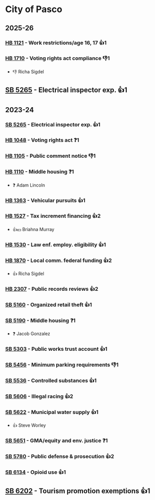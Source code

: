 # City of Pasco
## 2025-26

### [HB 1121](/bill/2025-26/hb/1121/) - Work restrictions/age 16, 17 👍1  

### [HB 1710](/bill/2025-26/hb/1710/) - Voting rights act compliance  👎1 
* 👎 Richa Sigdel

## [SB 5265](/bill/2025-26/sb/5265/) - Electrical inspector exp. 👍1  

## 2023-24

### [SB 5265](/bill/2023-24/sb/5265/) - Electrical inspector exp. 👍1  

### [HB 1048](/bill/2023-24/hb/1048/) - Voting rights act   ❓1

### [HB 1105](/bill/2023-24/hb/1105/) - Public comment notice  👎1 

### [HB 1110](/bill/2023-24/hb/1110/) - Middle housing   ❓1
* ❓ Adam Lincoln

### [HB 1363](/bill/2023-24/hb/1363/) - Vehicular pursuits 👍1  

### [HB 1527](/bill/2023-24/hb/1527/) - Tax increment financing 👍2  
* 👍💵 Briahna Murray

### [HB 1530](/bill/2023-24/hb/1530/) - Law enf. employ. eligibility 👍1  

### [HB 1870](/bill/2023-24/hb/1870/) - Local comm. federal funding 👍2  
* 👍 Richa Sigdel

### [HB 2307](/bill/2023-24/hb/2307/) - Public records reviews 👍2  

### [SB 5160](/bill/2023-24/sb/5160/) - Organized retail theft 👍1  

### [SB 5190](/bill/2023-24/sb/5190/) - Middle housing   ❓1
* ❓ Jacob Gonzalez

### [SB 5303](/bill/2023-24/sb/5303/) - Public works trust account 👍1  

### [SB 5456](/bill/2023-24/sb/5456/) - Minimum parking requirements  👎1 

### [SB 5536](/bill/2023-24/sb/5536/) - Controlled substances 👍1  

### [SB 5606](/bill/2023-24/sb/5606/) - Illegal racing 👍2  

### [SB 5622](/bill/2023-24/sb/5622/) - Municipal water supply 👍1  
* 👍 Steve Worley

### [SB 5651](/bill/2023-24/sb/5651/) - GMA/equity and env. justice   ❓1

### [SB 5780](/bill/2023-24/sb/5780/) - Public defense & prosecution 👍2  

### [SB 6134](/bill/2023-24/sb/6134/) - Opioid use 👍1  

## [SB 6202](/bill/2023-24/sb/6202/) - Tourism promotion exemptions 👍1  
